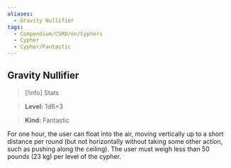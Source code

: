 ```yaml
---
aliases:
  - Gravity Nullifier
tags:
  - Compendium/CSRD/en/Cyphers
  - Cypher
  - Cypher/Fantastic
---
```

  
    
## Gravity Nullifier    
>[!info] Stats    
> **Level:** 1d6+3    
> **Kind:** Fantastic  
    
For one hour, the user can float into the air, moving vertically up to a short distance per round (but not horizontally without taking some other action, such as pushing along the ceiling). The user must weigh less than 50 pounds (23 kg) per level of the cypher.